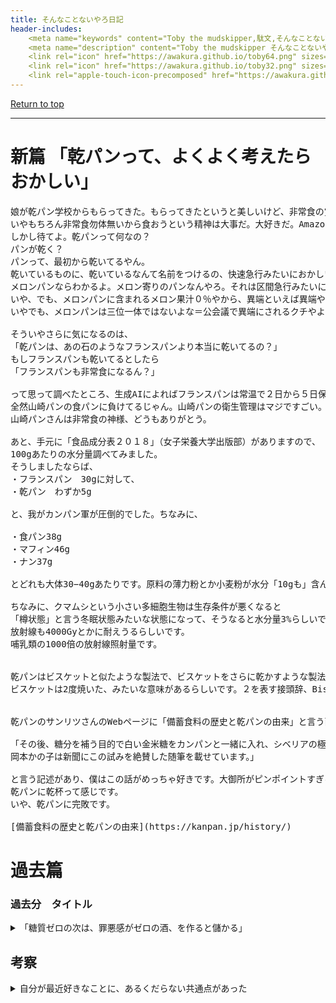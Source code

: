 ```yaml
---
title: そんなことないやろ日記
header-includes:
	<meta name="keywords" content="Toby the mudskipper,駄文,そんなことないやろ" />
	<meta name="description" content="Toby the mudskipper そんなことないやろ日記。人生の手抜き工事" />
	<link rel="icon" href="https://awakura.github.io/toby64.png" sizes="64x64" type="image/png" /> 
	<link rel="icon" href="https://awakura.github.io/toby32.png" sizes="32x32" type="image/png" />  
	<link rel="apple-touch-icon-precomposed" href="https://awakura.github.io/toby150.png" />
---
```


[Return to top](https://awakura.github.io/)

___


# 新篇 「乾パンって、よくよく考えたらおかしい」

<pre>
娘が乾パン学校からもらってきた。もらってきたというと美しいけど、非常食の賞味期限に伴う処分だ。
いやもちろん非常食勿体無いから食おうという精神は大事だ。大好きだ。Amazonの段ボールすら勿体無くて捨てれない僕なのだ。
しかし待てよ。乾パンって何なの？
パンが乾く？
パンって、最初から乾いてるやん。
乾いているものに、乾いているなんて名前をつけるの、快速急行みたいにおかしいやん。
メロンパンならわかるよ。メロン寄りのパンなんやろ。それは区間急行みたいに正統やろ。
いや、でも、メロンパンに含まれるメロン果汁０％やから、異端といえば異端やな。しかし、メロンソーダも果汁０％やから、メロンドメインでは０％が正統なんやろか。
いやでも、メロンパンは三位一体ではないよな＝公会議で異端にされるクチやよね。だって酸味が無いもんな（ドヤっ）

そういやさらに気になるのは、
「乾パンは、あの石のようなフランスパンより本当に乾いてるの？」
もしフランスパンも乾いてるとしたら
「フランスパンも非常食になるん？」

って思って調べたところ、生成AIによればフランスパンは常温で２日から５日保存可能とのこと。マジかよ。マジパンかよ。
全然山崎パンの食パンに負けてるじゃん。山崎パンの衛生管理はマジですごい。雪で通行止めの高速道路で配られてる山崎パン食べたい。
山崎パンさんは非常食の神様、どうもありがとう。

あと、手元に「食品成分表２０１８」（女子栄養大学出版部）がありますので、
100gあたりの水分量調べてみました。
そうしましたならば、
・フランスパン　30gに対して、
・乾パン　わずか5g

と、我がカンパン軍が圧倒的でした。ちなみに、

・食パン38g
・マフィン46g
・ナン37g

とどれも大体30−40gあたりです。原料の薄力粉とか小麦粉が水分「10gも」含んでいる。乾パンはそれよりも少ないわけだから、乾パンどんだけ焼いてるねんと言う話です。焼くために使ってるエネルギーを考えると、もしかしたら、単位gあたりのCO2発生量はパン類ではMAXかもしれない。

ちなみに、クマムシという小さい多細胞生物は生存条件が悪くなると
「樽状態」と言う冬眠状態みたいな状態になって、そうなると水分量3%らしいです。乾パンよりすごいやん。どうやって乾くねん。
放射線も4000Gyとかに耐えうるらしいです。
哺乳類の1000倍の放射線照射量です。


乾パンはビスケットと似たような製法で、ビスケットをさらに乾かすような製法で作るそうです。
ビスケットは2度焼いた、みたいな意味があるらしいです。２を表す接頭辞、Bis、が付いてますもんね。化学でも通用名でBis-フェノールとかいいますもんね。感熱紙によく使ってるやつですね。


乾パンのサンリツさんのWebページに「備蓄食料の歴史と乾パンの由来」と言う面白いページがあるのですがそこに

「その後、糖分を補う目的で白い金米糖をカンパンと一緒に入れ、シベリアの極寒地でテストを行ないましたが、白い金米糖は氷を連想するということで不評を買いました。そこで、白を除き、黄、青、ピンク、紫、緑の５色の金米糖を採用しテストした結果、大好評を得たのです。
岡本かの子は新聞にこの試みを絶賛した随筆を載せています。」

と言う記述があり、僕はこの話がめっちゃ好きです。大御所がピンポイントすぎるでしょ。
乾パンに乾杯って感じです。
いや、乾パンに完敗です。

[備蓄食料の歴史と乾パンの由来](https://kanpan.jp/history/)
</pre>


# 過去篇


### 過去分　タイトル

<details>
<summary>「糖質ゼロの次は、罪悪感がゼロの酒、を作ると儲かる」</summary>

<pre>
「糖質ゼロの次は、罪悪感がゼロの酒、を作ると儲かる」

地上波でやってた、アリスインザワンダーランド　ディズニー実写版をみた。
ティムバートンとジョニーデップの組み合わせは、世間では大層喜ばれるらしいが、僕はあまり好きになれなかった。
チャーリーズチョコレート工場も、画面の配色があんま好きじゃなかった。

いやでもやはりティムとジョニーがおかしいのではなく、どうせ俺がおかしい。
なぜなら、俺が好きなコンビニのお菓子は、１週間以内に陳列されなくなるからであり、それは俺が世間からズレている証明なのだ。
先月もひどいことがあった。
下のスーパーで「リプトンのレモンティーの酎ハイ」という、超ご機嫌な酎ハイが売られていたのでたらふく買った。
どれくらいご機嫌かというと、酎ハイなのに、味がまんまリプトンなのだ。
だから酒を飲んでいるという罪悪感がない。「これは２０２４年の免罪符だ。3％のストロング・ゼロなのだ」俺は狂喜した。
このゼロは「罪悪感ゼロ」を意味する。

買い占めようと思い、翌る日いそいそと店に行ったら、棚から綺麗さっぽろ消えていた。（サントリー）
棚からは陳列札すら消えていて、もう代わりの品が置いてあった。
ひょっとしたら夢だったんじゃないかと思うくらいだった。
まあもし夢だとしても、自分で作れば良いではないか、と俺は思った。
理論上、リプトンをゼロを２:１で割れば良いし、酒造免許もいらない。

というか、酒作るだけなのに、酒造に免許とれとかいちいちうるさいのです。
大体アルコールなんて本当勝手にできる。
去年、デロデロの干し柿を台所にほったらかしてたら、勝手にアルコール発酵してた。
酵母も足してねえ・・・ただ嫁と俺とどっちが食うORどっちが捨てるかのチキンレースをしてただけなのだ。
ただ時間が、時間がその柿から、えもしれない芳香を放ち始めさせたのだ。

酒を発見した古代人、酒を作った古代人は偉大だな、って遠巻きに思ってたけど事実は違う。
頼んでもないのに勝手に干し柿は台所でアルコール発酵するし、
発酵すれば発酵したで、「明らかに食っても良い感の芳香をプンプンに撒き散らす」ので、これに気づかなかったら人類の方がおかしい。
全然回ってる間のない地球の万有引力に気づく奴らが、この芳香に気づかないわけない。
とにかく酒造免許なんてのは、果実に嫉妬してるみたいでカッコ悪い。武士道に反する。
そのうち漬物免許とか出てこないか心配だ。ダイコン二種とか。
漬物免許試験場の実技試験とか大変そう。
「漬物をつけている途中に汗をかいた時は、漬物に汗が落ちないよう＆手が汚れないように、（　）する」
俺らの漬物免許は「死ぬまで有効」

2024/11
</pre>


</details>



## 考察

<details>
<summary>自分が最近好きなことに、あるくだらない共通点があった</summary>
<pre>


あんまりまとまってないのですが、
僕自分がローグライクゲームをやる理由が、この前スッとわかったような気がしたんですよ。
僕は、幸運というかareaを求めてやってるんですよ。
没入できるのは、リスクの無いガチャを回しているからだと思います。
そしてあと、やはり社会と切り離されている、ってのが大事かもしれない。
社会とくっついている感があると、どうしても、優劣や、効率の良い悪いを意識してしまうからでしょうね。

ローグライク以外に、僕
・ビーチコーミングとか、
・貧乏旅とか、
・博物館巡りとか、
・ピアノ弾くのとか
・街歩き
とか好きなんですけど、どれも幸運待ちなんですよね。


というふうに、結構人によって、幸運待ちによってる人とか、自分を尊重してほしいによっている人とか、
ありそうでちょっと面白そうだなあ、と思ったんですよ。

次の５種類くらいに分かれるのかな。
・冒険したい　幸運待ち
・他人を支配したがるもの　　趣味
・自分の中に閉じこもりたいと思うもの　　競争したくない、無能だと感じたくない
・他人にマウントしたがるもの　　他人に尊重してほしい　尊重してほしい自分だというのを見せたい



幸運を求めて、リスクの少ないガチャを回し続ける。成長でも、でもなく。
結局幸運を求めているだけ。
でもある種が、死滅回遊覚悟で新天地を探す種には、必要な能力なのかもしれない。



富を顕示する。間暇を顕示する。
　どれも暇。　マウントする？される？　舐める、舐められる。　本当はそれすらないのでは？　暇、暇じゃない？
　　強い、強くない？　生命力が？　力が？
　　　興味を持って深掘りする？

生きていくことにやっていること。
　ゲームのうち、
　　メスを捕まえるために、やっていること。
　　　意味はない。　顕示的？　体力？　性格合わせ？

普段競争に晒されている、体力や地力のことを忘れられるから。
　普段生活に晒されていることを、忘れられるから。
　　普段の恐怖を、忘れるため。　

リスクのない、ガチャは、最も
　物語を知りたい。　リスクの無い、ミミクリ。

　　冒険と似ている。古来から、

　体力ゲーム、知力ゲーム、


 参加する競技

　でも人に見せると、急にガチャではなくなる。　サークルとかは、アホみたいな競争に晒されないから楽しいのかもしれない。
　競争しだすと、辛い。


</pre>
</details>



